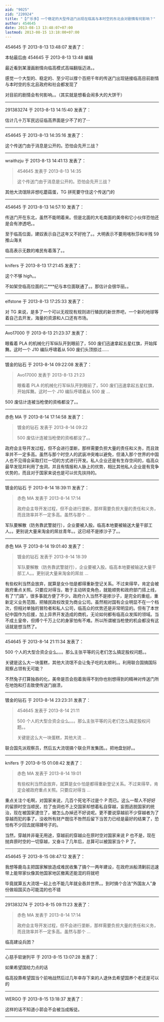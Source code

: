 ```yaml
---
aid: "9025"
zid: "220924"
title: "【广乐多】一个稳定的大型传送门出现在临高与本时空的东北会对剧情有何影响？"
author: 454645
date: 2013-08-13 13:48:07+07:00
lastmod: 2013-08-15 13:18:00+07:00
---
```


454645 于 2013-8-13 13:48:07 发表了：

本帖最后由 454645 于 2013-8-13 13:48 编辑

最近看到某漫画剧情向临高模式高端翻版迈进。。

感觉一个大型的、稳定的、至少可以撑个百把千年的传送门出现链接临高目前剧情与本时空的东北且政府和社会都发现了

对目前的剧情会有何影响。。（其实就是想看会闹多大的大饼干）

---

291383274 于 2013-8-13 14:15:40 发表了：

估计几十万军民远征临高界面是少不了的了···

---

454645 于 2013-8-13 14:35:16 发表了：

这个传送门由于消息是公开的。恐怕会先开三战？

---

wraithzju 于 2013-8-13 14:41:13 发表了：

> 454645 发表于 2013-8-13 14:35
>
> 这个传送门由于消息是公开的。恐怕会先开三战？

其他大流氓除非想吃蘑菇蛋，TG 拼死要守住这个传送门的

---

454645 于 2013-8-13 14:57:10 发表了：

传送门开在东北，虽然不能明着来。但是北面的大毛南面的美帝和它小伙伴恐怕还是会有渗透吧。。

至于临高位面，建奴表示自己这年又不好抢了。。大明表示不要用喀秋莎和半残 59 推山海关

临高表示无数的难民有着落了。。

---

knifers 于 2013-8-13 17:21:45 发表了：

这个不够 high。。

不如架空临高位面的二\*\*\*纪与本位面联通了。。那估计会很华丽。。

---

elfstone 于 2013-8-13 17:25:33 发表了：

对 TG 来说，是多了一个可以无视现有规则进行殖民的新世界吧，一个新的地球等着自己去开发，海量的资源和人口还有市场。

---

Avo17000 于 2013-8-13 21:23:37 发表了：

眼看着 PLA 的机械化行军纵队开到眼前了，500 废们迅速拿起五星红旗，开始挥舞。这时一个 J10 编队呼啸着从 500 废们头顶掠过……

---

镀金的钻石 于 2013-8-14 09:22:08 发表了：

> Avo17000 发表于 2013-8-13 21:23
>
> 眼看着 PLA 的机械化行军纵队开到眼前了，500 废们迅速拿起五星红旗，开始挥舞。这时一个 J10 编队呼啸着从 500 废 ...

500 废估计连被当枪使的资格都没了。。

---

赤色 MA 于 2013-8-14 17:14:58 发表了：

> 镀金的钻石 发表于 2013-8-14 09:22
>
> 500 废估计连被当枪使的资格都没了。。

政府会主导开发过程，但不会进行垄断，那样需要负担大量的责任和义务，而且效率并不一定多高。虽然与那个时空人的武装冲突难以避免，但涌入那个世界的中国人也不见得会采取打烂一切的方式进行开发。私人企业还是有生存空间的，临高众最早发现并利用了虫洞，并且有情报和人脉上的优势，相比其他私人企业是有竞争优势的，而且对于国家来说也是可以优先扶持的。

---

镀金的钻石 于 2013-8-14 18:39:11 发表了：

> 赤色 MA 发表于 2013-8-14 17:14
>
> 政府会主导开发过程，但不会进行垄断，那样需要负担大量的责任和义务，而且效率并不一定多高。虽然与那个 ...

军队要解散（防务靠武警就行），企业要被入股。临高本地要被输送大量干部工人。。更别说大量来淘金的屌丝青年。。这已经不是掺沙子了。。

---

赤色 MA 于 2013-8-14 19:01:40 发表了：

> 镀金的钻石 发表于 2013-8-14 18:39
>
> 军队要解散（防务靠武警就行），企业要被入股。临高本地要被输送大量干部工人。。更别说大量来淘金的屌丝 ...

有些权利当然会放弃，就算是女仆怕是都得重新登记关系。不过来得早，肯定会被政府重点关照。只要应对得当，敢于主动转变角色，就能顺势和政府部门搭上线，有了“门路”，很多事就方便了不少。政府介入当然不是掺沙子，是完全的重组，重新定义业务范围，把殖民政权改变为商业公司。虽然相对国有企业明显不在一个档次，但相对单独的冒险者和私人公司，临高众的优势还是非常明显的。但有了本世纪中国作为后援，加上异界开发造成的商机，无论如何都有临高众发挥的领域。当不成土皇帝，但搏个千万上亿的身家怕有不难。所以所谓被当枪使的机会都没有这话就是想当然了。

---

454645 于 2013-8-14 21:11:34 发表了：

500 个人的大型合资企业么。。。那么主张平等的元老们怎么搞定股权问题。。

关键是这么大一块蛋糕，其他大流氓不会让兔子吃的太顺利。。利用联合国搞国际观察占领有无可能？

不然兔子打算独吞的化，美帝是否会抱着我得不到你也别想得到的精神对传送门所在地饱和打击致使传送门崩溃，

---

镀金的钻石 于 2013-8-14 23:23:31 发表了：

> 454645 发表于 2013-8-14 21:11
>
> 500 个人的大型合资企业么。。。那么主张平等的元老们怎么搞定股权问题。。
>
> 关键是这么大一块蛋糕，其他大流 ...

联合国先派观察员，然后五大流氓搞个联合开发集团。。把地盘划好。。

---

knifers 于 2013-8-15 01:08:42 发表了：

> 赤色 MA 发表于 2013-8-14 19:01
>
> 有些权利当然会放弃，就算是女仆怕是都得重新登记关系。不过来得早，肯定会被政府重点关照。只要应对得当 ...

重点关注个毛啊，对国家来说，几百个死宅不过是个 P 而已。这么一帮人不好好的留原时空当顺民，捡了虫洞也不上交国家却想着私自穿越，妄图逃脱国家的统治，现在被国家逮住了，被怎么办掉还不好说呢。更不要说穿越前不少穿越者为了穿越而犯的事了。没收所有财产既往不咎然后留下当苦力已经是最好的结果了，恐怕有不少回去就得蹲号子的。

当然，穿越并非毫无用途，穿越前的穿越众在原时空对国家来说 P 也不是，现在抛弃原时空的一切穿越，又奋斗了几年后，总算可以被国家当个 P 了。

---

454645 于 2013-8-15 08:47:12 发表了：

我想等鹿岛主把国家解放造成难民收集了搞个一两年建设，在政府派船清剿前迅速带上能带家伙像其他国家地区撤离还能混的将就吧

毕竟就算五大流氓一起上也不能几年就全吞并世界。。到时搞个合法“外国友人”身份做祖国买办可能混的也不错

---

291383274 于 2013-8-15 09:11:23 发表了：

> 赤色 MA 发表于 2013-8-14 17:14
>
> 政府会主导开发过程，但不会进行垄断，那样需要负担大量的责任和义务，而且效率并不一定多高。虽然与那个 ...

临高建设兵团？

---

心慈手软谢列平 于 2013-8-15 13:07:28 发表了：

如果希望国给力点的话

临高投靠希望国当个前哨战然后过几年幸存下来的人退休去希望国养个老还是可以的

---

WERGO 于 2013-8-15 13:18:37 发表了：

这样的话不知道小郭会不会被当成叛徒。

---
